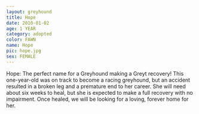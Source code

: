 ```yaml
---
layout: greyhound
title: Hope
date: 2010-01-02
age: 1 YEAR
category: adopted
color: FAWN
name: Hope
pic: hope.jpg
sex: FEMALE
---
```

Hope: The perfect name for a Greyhound making a Greyt recovery! This one-year-old was on track to become a racing
greyhound, but an accident resulted in a broken leg and a premature end to her career. She will need about six weeks to
heal, but she is expected to make a full recovery with no impairment. Once healed, we will be looking for a loving,
forever home for her.

